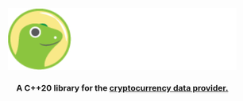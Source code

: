 <p align="center">
  <img width="460" height="125" src="/images/coingecko.jpg">
</p>

<h3 align="center">A C++20 library for the <a href="https://www.coingecko.com/">cryptocurrency data provider.</a></h3>
